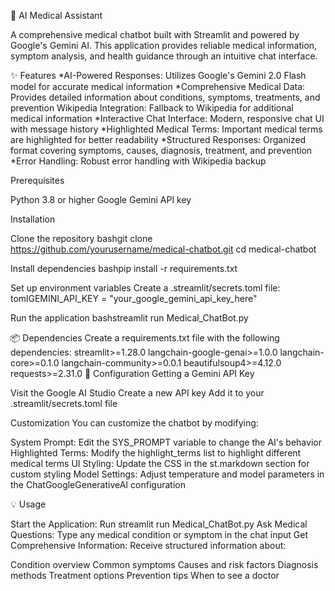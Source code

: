 🤖 AI Medical Assistant



A comprehensive medical chatbot built with Streamlit and powered by Google's Gemini AI. This application provides reliable medical information, symptom analysis, and health guidance through an intuitive chat interface.

✨ Features
*AI-Powered Responses: Utilizes Google's Gemini 2.0 Flash model for accurate medical information
*Comprehensive Medical Data: Provides detailed information about conditions, symptoms, treatments, and prevention
Wikipedia Integration: Fallback to Wikipedia for additional medical information
*Interactive Chat Interface: Modern, responsive chat UI with message history
*Highlighted Medical Terms: Important medical terms are highlighted for better readability
*Structured Responses: Organized format covering symptoms, causes, diagnosis, treatment, and prevention
*Error Handling: Robust error handling with Wikipedia backup


Prerequisites

Python 3.8 or higher
Google Gemini API key

Installation

Clone the repository
bashgit clone https://github.com/yourusername/medical-chatbot.git
cd medical-chatbot

Install dependencies
bashpip install -r requirements.txt

Set up environment variables
Create a .streamlit/secrets.toml file:
tomlGEMINI_API_KEY = "your_google_gemini_api_key_here"

Run the application
bashstreamlit run Medical_ChatBot.py


📦 Dependencies
Create a requirements.txt file with the following dependencies:
streamlit>=1.28.0
langchain-google-genai>=1.0.0
langchain-core>=0.1.0
langchain-community>=0.0.1
beautifulsoup4>=4.12.0
requests>=2.31.0
🔧 Configuration
Getting a Gemini API Key

Visit the Google AI Studio
Create a new API key
Add it to your .streamlit/secrets.toml file

Customization
You can customize the chatbot by modifying:

System Prompt: Edit the SYS_PROMPT variable to change the AI's behavior
Highlighted Terms: Modify the highlight_terms list to highlight different medical terms
UI Styling: Update the CSS in the st.markdown section for custom styling
Model Settings: Adjust temperature and model parameters in the ChatGoogleGenerativeAI configuration

💡 Usage

Start the Application: Run streamlit run Medical_ChatBot.py
Ask Medical Questions: Type any medical condition or symptom in the chat input
Get Comprehensive Information: Receive structured information about:

Condition overview
Common symptoms
Causes and risk factors
Diagnosis methods
Treatment options
Prevention tips
When to see a doctor
